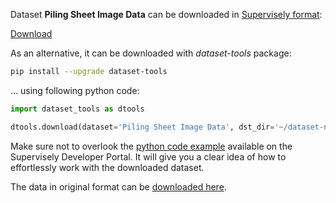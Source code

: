 Dataset **Piling Sheet Image Data** can be downloaded in [Supervisely format](https://developer.supervisely.com/api-references/supervisely-annotation-json-format):

 [Download](https://assets.supervisely.com/supervisely-supervisely-assets-public/teams_storage/A/f/FW/9XTMNAuo3oODYZE3Svr36G6G4Tyh3dWzRTNxnSbn0eHzQaS6VthygRsI3PDmtxxPzCmpMOJxqHBGgGg4KgRl88RKvH4lmY53i4l2YfRQwpa590dwHWqkSIS32jb4.tar)

As an alternative, it can be downloaded with *dataset-tools* package:
``` bash
pip install --upgrade dataset-tools
```

... using following python code:
``` python
import dataset_tools as dtools

dtools.download(dataset='Piling Sheet Image Data', dst_dir='~/dataset-ninja/')
```
Make sure not to overlook the [python code example](https://developer.supervisely.com/getting-started/python-sdk-tutorials/iterate-over-a-local-project) available on the Supervisely Developer Portal. It will give you a clear idea of how to effortlessly work with the downloaded dataset.

The data in original format can be [downloaded here](https://www.kaggle.com/datasets/richiemaskam/piling-sheet-data-2022/download?datasetVersionNumber=1).